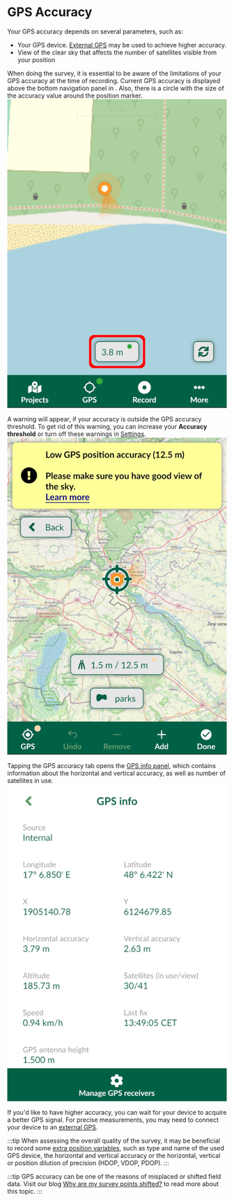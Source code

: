 # GPS Accuracy

Your GPS accuracy depends on several parameters, such as:
- Your GPS device. [External GPS](../external_gps/) may be used to achieve higher accuracy.
- View of the clear sky that affects the number of satellites visible from your position 

When doing the survey, it is essential to be aware of the limitations of your GPS accuracy at the time of recording. Current GPS accuracy is displayed above the bottom navigation panel in <MobileAppName />. Also, there is a circle with the size of the accuracy value around the position marker.
![GPS accuracy displayed in Mergin Maps mobile app](../mobile-app-ui/input-gps2.jpg "GPS accuracy displayed in Mergin Maps mobile app")

A warning will appear, if your accuracy is outside the GPS accuracy threshold. To get rid of this warning, you can increase your **Accuracy threshold** or turn off these warnings in [Settings](../mobile-app-ui/#gps-settings).
![Low GPS position accuracy warning](../mobile-app-ui/input-gps-warning.jpg "Low GPS position accuracy warning")

Tapping the GPS accuracy tab opens the [GPS info panel](../mobile-app-ui/#gps), which contains information about the horizontal and vertical accuracy, as well as number of satellites in use.
![GPS info panel](../mobile-app-ui/input-gps-info.jpg "GPS info panel")

If you'd like to have higher accuracy, you can wait for your device to acquire a better GPS signal. For precise measurements, you may need to connect your device to an [external GPS](../external_gps.md).

:::tip
When assessing the overall quality of the survey, it may be beneficial to record some [extra position variables](../../layer/position_variables/), such as type and name of the used GPS device, the horizontal and vertical accuracy or the horizontal, vertical or position dilution of precision (HDOP, VDOP, PDOP). 
:::

:::tip
GPS accuracy can be one of the reasons of misplaced or shifted field data. Visit our blog [Why are my survey points shifted?](https://www.lutraconsulting.co.uk/blog/2021/04/21/projections-field/) to read more about this topic.
:::
